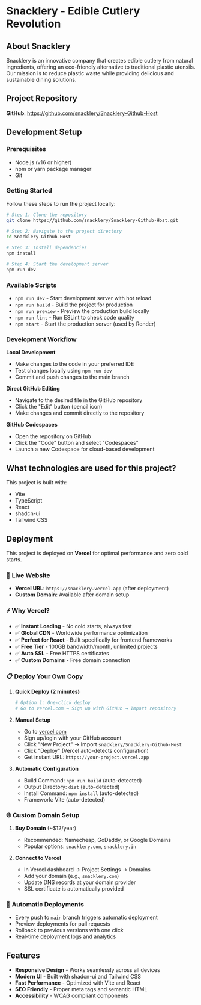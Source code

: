 # Snacklery - Edible Cutlery Revolution

## About Snacklery

Snacklery is an innovative company that creates edible cutlery from natural ingredients, offering an eco-friendly alternative to traditional plastic utensils. Our mission is to reduce plastic waste while providing delicious and sustainable dining solutions.

## Project Repository

**GitHub**: https://github.com/snacklery/Snacklery-Github-Host

## Development Setup

### Prerequisites

- Node.js (v16 or higher)
- npm or yarn package manager
- Git

### Getting Started

Follow these steps to run the project locally:

```sh
# Step 1: Clone the repository
git clone https://github.com/snacklery/Snacklery-Github-Host.git

# Step 2: Navigate to the project directory
cd Snacklery-Github-Host

# Step 3: Install dependencies
npm install

# Step 4: Start the development server
npm run dev
```

### Available Scripts

- `npm run dev` - Start development server with hot reload
- `npm run build` - Build the project for production
- `npm run preview` - Preview the production build locally
- `npm run lint` - Run ESLint to check code quality
- `npm start` - Start the production server (used by Render)

### Development Workflow

**Local Development**
- Make changes to the code in your preferred IDE
- Test changes locally using `npm run dev`
- Commit and push changes to the main branch

**Direct GitHub Editing**
- Navigate to the desired file in the GitHub repository
- Click the "Edit" button (pencil icon)
- Make changes and commit directly to the repository

**GitHub Codespaces**
- Open the repository on GitHub
- Click the "Code" button and select "Codespaces"
- Launch a new Codespace for cloud-based development

## What technologies are used for this project?

This project is built with:

- Vite
- TypeScript
- React
- shadcn-ui
- Tailwind CSS

## Deployment

This project is deployed on **Vercel** for optimal performance and zero cold starts.

### 🚀 **Live Website**
- **Vercel URL**: `https://snacklery.vercel.app` (after deployment)
- **Custom Domain**: Available after domain setup

### ⚡ **Why Vercel?**
- ✅ **Instant Loading** - No cold starts, always fast
- ✅ **Global CDN** - Worldwide performance optimization
- ✅ **Perfect for React** - Built specifically for frontend frameworks
- ✅ **Free Tier** - 100GB bandwidth/month, unlimited projects
- ✅ **Auto SSL** - Free HTTPS certificates
- ✅ **Custom Domains** - Free domain connection

### 📋 **Deploy Your Own Copy**

1. **Quick Deploy (2 minutes)**
   ```bash
   # Option 1: One-click deploy
   # Go to vercel.com → Sign up with GitHub → Import repository
   ```

2. **Manual Setup**
   - Go to [vercel.com](https://vercel.com)
   - Sign up/login with your GitHub account
   - Click "New Project" → Import `snacklery/Snacklery-Github-Host`
   - Click "Deploy" (Vercel auto-detects configuration)
   - Get instant URL: `https://your-project.vercel.app`

3. **Automatic Configuration**
   - Build Command: `npm run build` (auto-detected)
   - Output Directory: `dist` (auto-detected)
   - Install Command: `npm install` (auto-detected)
   - Framework: Vite (auto-detected)

### 🌐 **Custom Domain Setup**

1. **Buy Domain** (~$12/year)
   - Recommended: Namecheap, GoDaddy, or Google Domains
   - Popular options: `snacklery.com`, `snacklery.in`

2. **Connect to Vercel**
   - In Vercel dashboard → Project Settings → Domains
   - Add your domain (e.g., `snacklery.com`)
   - Update DNS records at your domain provider
   - SSL certificate is automatically provided

### 🔄 **Automatic Deployments**
- Every push to `main` branch triggers automatic deployment
- Preview deployments for pull requests
- Rollback to previous versions with one click
- Real-time deployment logs and analytics

## Features

- **Responsive Design** - Works seamlessly across all devices
- **Modern UI** - Built with shadcn-ui and Tailwind CSS
- **Fast Performance** - Optimized with Vite and React
- **SEO Friendly** - Proper meta tags and semantic HTML
- **Accessibility** - WCAG compliant components

